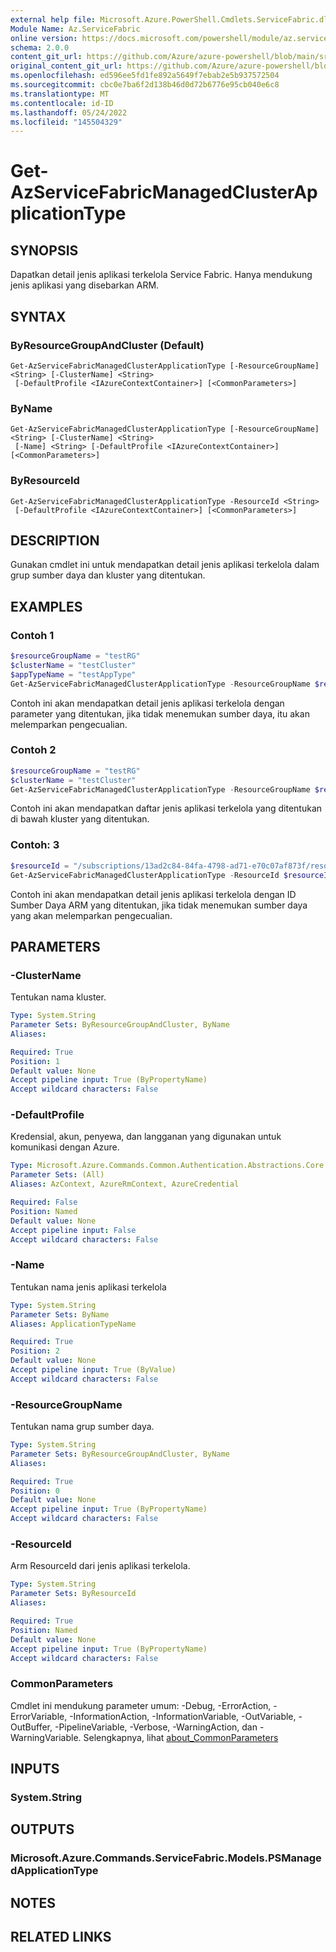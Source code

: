 ```yaml
---
external help file: Microsoft.Azure.PowerShell.Cmdlets.ServiceFabric.dll-Help.xml
Module Name: Az.ServiceFabric
online version: https://docs.microsoft.com/powershell/module/az.servicefabric/get-azservicefabricmanagedclusterapplicationtype
schema: 2.0.0
content_git_url: https://github.com/Azure/azure-powershell/blob/main/src/ServiceFabric/ServiceFabric/help/Get-AzServiceFabricManagedClusterApplicationType.md
original_content_git_url: https://github.com/Azure/azure-powershell/blob/main/src/ServiceFabric/ServiceFabric/help/Get-AzServiceFabricManagedClusterApplicationType.md
ms.openlocfilehash: ed596ee5fd1fe892a5649f7ebab2e5b937572504
ms.sourcegitcommit: cbc0e7ba6f2d138b46d0d72b6776e95cb040e6c8
ms.translationtype: MT
ms.contentlocale: id-ID
ms.lasthandoff: 05/24/2022
ms.locfileid: "145504329"
---
```

# Get-AzServiceFabricManagedClusterApplicationType

## SYNOPSIS
Dapatkan detail jenis aplikasi terkelola Service Fabric. Hanya mendukung jenis aplikasi yang disebarkan ARM.

## SYNTAX

### ByResourceGroupAndCluster (Default)
```
Get-AzServiceFabricManagedClusterApplicationType [-ResourceGroupName] <String> [-ClusterName] <String>
 [-DefaultProfile <IAzureContextContainer>] [<CommonParameters>]
```

### ByName
```
Get-AzServiceFabricManagedClusterApplicationType [-ResourceGroupName] <String> [-ClusterName] <String>
 [-Name] <String> [-DefaultProfile <IAzureContextContainer>] [<CommonParameters>]
```

### ByResourceId
```
Get-AzServiceFabricManagedClusterApplicationType -ResourceId <String>
 [-DefaultProfile <IAzureContextContainer>] [<CommonParameters>]
```

## DESCRIPTION
Gunakan cmdlet ini untuk mendapatkan detail jenis aplikasi terkelola dalam grup sumber daya dan kluster yang ditentukan.

## EXAMPLES

### Contoh 1
```powershell
$resourceGroupName = "testRG"
$clusterName = "testCluster"
$appTypeName = "testAppType"
Get-AzServiceFabricManagedClusterApplicationType -ResourceGroupName $resourceGroupName -ClusterName $clusterName -Name $appTypeName
```

Contoh ini akan mendapatkan detail jenis aplikasi terkelola dengan parameter yang ditentukan, jika tidak menemukan sumber daya, itu akan melemparkan pengecualian.

### Contoh 2
```powershell
$resourceGroupName = "testRG"
$clusterName = "testCluster"
Get-AzServiceFabricManagedClusterApplicationType -ResourceGroupName $resourceGroupName -ClusterName $clusterName
```

Contoh ini akan mendapatkan daftar jenis aplikasi terkelola yang ditentukan di bawah kluster yang ditentukan.

### Contoh: 3
```powershell
$resourceId = "/subscriptions/13ad2c84-84fa-4798-ad71-e70c07af873f/resourcegroups/testRG/providers/Microsoft.ServiceFabric/managedClusters/testCluster/applicationTypes/testAppType"
Get-AzServiceFabricManagedClusterApplicationType -ResourceId $resourceId
```

Contoh ini akan mendapatkan detail jenis aplikasi terkelola dengan ID Sumber Daya ARM yang ditentukan, jika tidak menemukan sumber daya yang akan melemparkan pengecualian.

## PARAMETERS

### -ClusterName
Tentukan nama kluster.

```yaml
Type: System.String
Parameter Sets: ByResourceGroupAndCluster, ByName
Aliases:

Required: True
Position: 1
Default value: None
Accept pipeline input: True (ByPropertyName)
Accept wildcard characters: False
```

### -DefaultProfile
Kredensial, akun, penyewa, dan langganan yang digunakan untuk komunikasi dengan Azure.

```yaml
Type: Microsoft.Azure.Commands.Common.Authentication.Abstractions.Core.IAzureContextContainer
Parameter Sets: (All)
Aliases: AzContext, AzureRmContext, AzureCredential

Required: False
Position: Named
Default value: None
Accept pipeline input: False
Accept wildcard characters: False
```

### -Name
Tentukan nama jenis aplikasi terkelola

```yaml
Type: System.String
Parameter Sets: ByName
Aliases: ApplicationTypeName

Required: True
Position: 2
Default value: None
Accept pipeline input: True (ByValue)
Accept wildcard characters: False
```

### -ResourceGroupName
Tentukan nama grup sumber daya.

```yaml
Type: System.String
Parameter Sets: ByResourceGroupAndCluster, ByName
Aliases:

Required: True
Position: 0
Default value: None
Accept pipeline input: True (ByPropertyName)
Accept wildcard characters: False
```

### -ResourceId
Arm ResourceId dari jenis aplikasi terkelola.

```yaml
Type: System.String
Parameter Sets: ByResourceId
Aliases:

Required: True
Position: Named
Default value: None
Accept pipeline input: True (ByPropertyName)
Accept wildcard characters: False
```

### CommonParameters
Cmdlet ini mendukung parameter umum: -Debug, -ErrorAction, -ErrorVariable, -InformationAction, -InformationVariable, -OutVariable, -OutBuffer, -PipelineVariable, -Verbose, -WarningAction, dan -WarningVariable. Selengkapnya, lihat [about_CommonParameters](http://go.microsoft.com/fwlink/?LinkID=113216)

## INPUTS

### System.String

## OUTPUTS

### Microsoft.Azure.Commands.ServiceFabric.Models.PSManagedApplicationType

## NOTES

## RELATED LINKS
